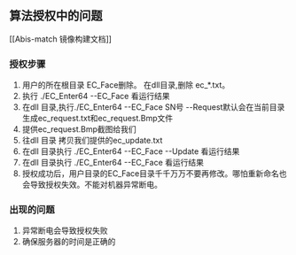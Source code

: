 ## 算法授权中的问题
[[Abis-match 镜像构建文档]]
### 授权步骤
1. 用户的所在根目录 EC\_Face删除。 在dll目录,删除 ec_\*.txt。
2. 执行 ./EC_Enter64 --EC_Face 看运行结果
3. 在dll 目录,执行./EC_Enter64 --EC_Face SN号 --Request默认会在当前目录生成ec_request.txt和ec_request.Bmp文件
4. 提供ec_request.Bmp截图给我们
5. 往dll 目录 拷贝我们提供的ec_update.txt 
6. 在dll 目录执行 ./EC_Enter64 --EC_Face  --Update  看运行结果
7. 在dll 目录执行 ./EC_Enter64 --EC_Face 看运行结果
8. 授权成功后，用户目录的EC_Face目录千千万万不要再修改。哪怕重新命名也会导致授权失效。不能对机器异常断电。

### 出现的问题
1. 异常断电会导致授权失败
2. 确保服务器的时间是正确的

